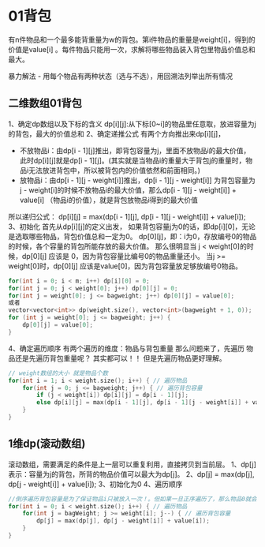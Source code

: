 # 01背包

有n件物品和一个最多能背重量为w的背包。第i件物品的重量是weight[i]，得到的价值是value[i] 。每件物品只能用一次，求解将哪些物品装入背包里物品价值总和最大。

暴力解法 - 用每个物品有两种状态（选与不选），用回溯法列举出所有情况

## 二维数组01背包

1、确定dp数组以及下标的含义
dp[i][j]:从下标[0~i]的物品里任意取，放进容量为j的背包，最大的价值总和
2、确定递推公式
有两个方向推出来dp[i][j]，
- 不放物品i：由dp[i - 1][j]推出，即背包容量为j，里面不放物品i的最大价值，此时dp[i][j]就是dp[i - 1][j]。(其实就是当物品i的重量大于背包j的重量时，物品i无法放进背包中，所以被背包内的价值依然和前面相同。)
- 放物品i：由dp[i - 1][j - weight[i]]推出，dp[i - 1][j - weight[i]] 为背包容量为j - weight[i]的时候不放物品i的最大价值，那么dp[i - 1][j - weight[i]] + value[i] （物品i的价值），就是背包放物品i得到的最大价值

所以递归公式： dp[i][j] = max(dp[i - 1][j], dp[i - 1][j - weight[i]] + value[i]);
3、初始化
首先从dp[i][j]的定义出发，
如果背包容量j为0的话，即dp[i][0]，无论是选取哪些物品，背包价值总和一定为0。
dp[0][j]，即：i为0，存放编号0的物品的时候，各个容量的背包所能存放的最大价值。
那么很明显当 j < weight[0]的时候，dp[0][j] 应该是 0，因为背包容量比编号0的物品重量还小。
当j >= weight[0]时，dp[0][j] 应该是value[0]，因为背包容量放足够放编号0物品。
```cpp
for(int i = 0; i < m; i++) dp[i][0] = 0;
for(int j = 0; j < weight[0]; j++) dp[0][j] = 0;
for(int j = weight[0]; j <= bagweight; j++) dp[0][j] = value[0];
或者
vector<vector<int>> dp(weight.size(), vector<int>(bagweight + 1, 0));
for (int j = weight[0]; j <= bagweight; j++) {
    dp[0][j] = value[0];
}
```
4、确定遍历顺序
有两个遍历的维度：物品与背包重量
那么问题来了，先遍历 物品还是先遍历背包重量呢？
其实都可以！！ 但是先遍历物品更好理解。
```cpp
// weight数组的大小 就是物品个数
for(int i = 1; i < weight.size(); i++) { // 遍历物品
    for(int j = 0; j <= bagweight; j++) { // 遍历背包容量
        if (j < weight[i]) dp[i][j] = dp[i - 1][j]; 
        else dp[i][j] = max(dp[i - 1][j], dp[i - 1][j - weight[i]] + value[i]);
    }
}
```

## 1维dp(滚动数组)

滚动数组，需要满足的条件是上一层可以重复利用，直接拷贝到当前层。
1、dp[j]表示：容量为j的背包，所背的物品价值可以最大为dp[j]。
2、dp[j] = max(dp[j], dp[j - weight[i]] + value[i]);
3、初始化为0
4、遍历顺序
```cpp
//倒序遍历背包容量是为了保证物品i只被放入一次！。但如果一旦正序遍历了，那么物品0就会被重复加入多次！
for(int i = 0; i < weight.size(); i++) { // 遍历物品
    for(int j = bagWeight; j >= weight[i]; j--) { // 遍历背包容量
        dp[j] = max(dp[j], dp[j - weight[i]] + value[i]);
    }
}
```

